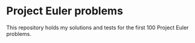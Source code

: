 # Project Euler problems
This repository holds my solutions and tests for the first 100 Project Euler problems. 
